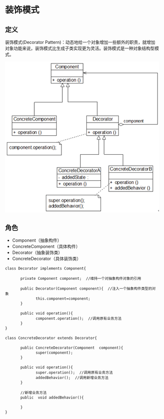 # 装饰模式
## 定义
装饰模式(Decorator Pattern)：动态地给一个对象增加一些额外的职责，就增加对象功能来说，装饰模式比生成子类实现更为灵活。装饰模式是一种对象结构型模式。

![img](./img/装饰模式.gif)
## 角色
*  Component（抽象构件）
*  ConcreteComponent（具体构件）
*  Decorator（抽象装饰类）
*  ConcreteDecorator（具体装饰类）

```
class Decorator implements Component{

       private Component component;  //维持一个对抽象构件对象的引用

       public Decorator(Component component){  //注入一个抽象构件类型的对象
              this.component=component;
       }
 
       public void operation(){
              component.operation();  //调用原有业务方法
       }
}

class ConcreteDecorator extends Decorator{

       public ConcreteDecorator(Component  component){
              super(component);
       }
 
       public void operation(){
              super.operation();  //调用原有业务方法
              addedBehavior();  //调用新增业务方法
       }
 
       //新增业务方法
       public  void addedBehavior(){   
       
       }
}
```